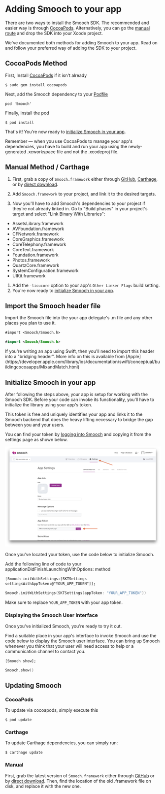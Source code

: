 # Adding Smooch to your app

There are two ways to install the Smooch SDK. The recommended and easier way is through [CocoaPods](#cocoapods-method). Alternatively, you can go the [manual route](#manual-method--carthage) and drop the SDK into your Xcode project.

We've documented both methods for adding Smooch to your app. Read on and follow your preferred way of adding the SDK to your project.

## CocoaPods Method

First, Install [CocoaPods](https://cocoapods.org/) if it isn't already

```
$ sudo gem install cocoapods
```

Next, add the Smooch dependency to your [Podfile](https://guides.cocoapods.org/using/the-podfile.html)

```
pod 'Smooch'
```

Finally, install the pod

```
$ pod install
```

That's it! You're now ready to [initialize Smooch in your app](#import-the-smooch-header-file).

<aside class="notice">
Remember — when you use CocoaPods to manage your app's dependencies, you have to build and run your app using the newly-generated .xcworkspace file and not the .xcodeproj file.
</aside>

## Manual Method / Carthage

1. First, grab a copy of `Smooch.framework` either through [GitHub](https://github.com/smooch/smooch-ios), [Carthage](https://github.com/Carthage/Carthage), or by [direct download](https://github.com/smooch/smooch-ios/archive/master.zip).

1. Add `Smooch.framework` to your project, and link it to the desired targets.

1. Now you'll have to add Smooch's dependencies to your project if they're not already linked in. Go to "Build phases" in your project's target and select "Link Binary With Libraries":
 * AssetsLibrary.framework
 * AVFoundation.framework
 * CFNetwork.framework
 * CoreGraphics.framework
 * CoreTelephony.framework
 * CoreText.framework
 * Foundation.framework
 * Photos.framework
 * QuartzCore.framework
 * SystemConfiguration.framework
 * UIKit.framework
1. Add the `-licucore` option to your app's `Other Linker Flags` build setting.
1. You're now ready to [initialize Smooch in your app](#import-the-smooch-header-file).

## Import the Smooch header file

Import the Smooch file into the your app delegate's .m file and any other places you plan to use it.

```objective_c
#import <Smooch/Smooch.h>
```
```swift
#import <Smooch/Smooch.h>
```

<aside class="notice">
If you're writing an app using Swift, then you'll need to import this header into a "bridging header". More info on this is available from [Apple](https://developer.apple.com/library/ios/documentation/swift/conceptual/buildingcocoaapps/MixandMatch.html)
</aside>

## Initialize Smooch in your app


After following the steps above, your app is setup for working with the Smooch SDK. Before your code can invoke its functionality, you'll have to initialize the library using your app's token.

This token is free and uniquely identifies your app and links it to the Smooch backend that does the heavy lifting necessary to bridge the gap between you and your users.

You can find your token by [logging into Smooch](https://app.smooch.io) and copying it from the settings page as shown below.

![App Token on Overview Page](/images/apptoken.png)

Once you've located your token, use the code below to initialize Smooch.


Add the following line of code to your applicationDidFinishLaunchingWithOptions: method

```objective_c
[Smooch initWithSettings:[SKTSettings settingsWithAppToken:@"YOUR_APP_TOKEN"]];
```
```swift
Smooch.initWithSettings(SKTSettings(appToken: "YOUR_APP_TOKEN"))
```

Make sure to replace `YOUR_APP_TOKEN` with your app token.

### Displaying the Smooch User Interface

Once you've initialized Smooch, you're ready to try it out. 

Find a suitable place in your app's interface to invoke Smooch and use the code below to display the Smooch user interface. You can bring up Smooch whenever you think that your user will need access to help or a communication channel to contact you.

```objective_c
[Smooch show];
```
```swift
Smooch.show()
```

## Updating Smooch

### CocoaPods

To update via cocoapods, simply execute this

```
$ pod update
```

### Carthage

To update Carthage dependencies, you can simply run:

```
$ carthage update
```

### Manual

First, grab the latest version of `Smooch.framework` either through [GitHub](https://github.com/smooch/smooch-ios) or by [direct download](https://github.com/smooch/smooch-ios/archive/master.zip). Then, find the location of the old .framework file on disk, and replace it with the new one.